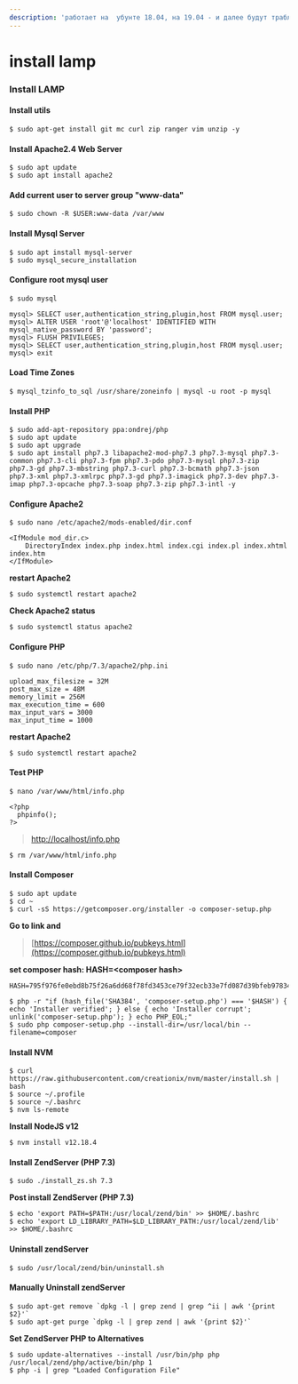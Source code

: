 ```yaml
---
description: 'работает на  убунте 18.04, на 19.04 - и далее будут траблы с sql'
---
```


# install lamp



### Install LAMP

#### Install utils

```text
$ sudo apt-get install git mc curl zip ranger vim unzip -y
```

#### Install Apache2.4 Web Server

```text
$ sudo apt update
$ sudo apt install apache2
```

#### Add current user to server group "www-data"

```text
$ sudo chown -R $USER:www-data /var/www
```

#### Install Mysql Server

```text
$ sudo apt install mysql-server
$ sudo mysql_secure_installation
```

#### Configure root mysql user

```text
$ sudo mysql
```

```text
mysql> SELECT user,authentication_string,plugin,host FROM mysql.user;
mysql> ALTER USER 'root'@'localhost' IDENTIFIED WITH mysql_native_password BY 'password';
mysql> FLUSH PRIVILEGES;
mysql> SELECT user,authentication_string,plugin,host FROM mysql.user;
mysql> exit
```

#### Load Time Zones

```text
$ mysql_tzinfo_to_sql /usr/share/zoneinfo | mysql -u root -p mysql
```

#### Install PHP

```text
$ sudo add-apt-repository ppa:ondrej/php
$ sudo apt update
$ sudo apt upgrade
$ sudo apt install php7.3 libapache2-mod-php7.3 php7.3-mysql php7.3-common php7.3-cli php7.3-fpm php7.3-pdo php7.3-mysql php7.3-zip php7.3-gd php7.3-mbstring php7.3-curl php7.3-bcmath php7.3-json php7.3-xml php7.3-xmlrpc php7.3-gd php7.3-imagick php7.3-dev php7.3-imap php7.3-opcache php7.3-soap php7.3-zip php7.3-intl -y
```

#### Configure Apache2

```text
$ sudo nano /etc/apache2/mods-enabled/dir.conf
```

```text
<IfModule mod_dir.c>
    DirectoryIndex index.php index.html index.cgi index.pl index.xhtml index.htm
</IfModule>
```

**restart Apache2**

```text
$ sudo systemctl restart apache2
```

**Check Apache2 status**

```text
$ sudo systemctl status apache2
```

#### Configure PHP

```text
$ sudo nano /etc/php/7.3/apache2/php.ini
```

```text
upload_max_filesize = 32M 
post_max_size = 48M 
memory_limit = 256M 
max_execution_time = 600 
max_input_vars = 3000 
max_input_time = 1000
```

**restart Apache2**

```text
$ sudo systemctl restart apache2
```

#### Test PHP

```text
$ nano /var/www/html/info.php
```

```text
<?php
  phpinfo();
?>
```

> [http://localhost/info.php](http://localhost/info.php)

```text
$ rm /var/www/html/info.php
```

#### Install Composer

```text
$ sudo apt update
$ cd ~
$ curl -sS https://getcomposer.org/installer -o composer-setup.php
```

**Go to link and**

> [https://composer.github.io/pubkeys.html](https://composer.github.io/pubkeys.html)

**set composer hash: HASH=&lt;composer hash&gt;**

```text
HASH=795f976fe0ebd8b75f26a6dd68f78fd3453ce79f32ecb33e7fd087d39bfeb978342fb73ac986cd4f54edd0dc902601dc
```

```text
$ php -r "if (hash_file('SHA384', 'composer-setup.php') === '$HASH') { echo 'Installer verified'; } else { echo 'Installer corrupt'; unlink('composer-setup.php'); } echo PHP_EOL;"
$ sudo php composer-setup.php --install-dir=/usr/local/bin --filename=composer
```

#### Install NVM

```text
$ curl https://raw.githubusercontent.com/creationix/nvm/master/install.sh | bash
$ source ~/.profile 
$ source ~/.bashrc
$ nvm ls-remote
```

**Install NodeJS v12**

```text
$ nvm install v12.18.4
```

#### Install ZendServer \(PHP 7.3\)

```text
$ sudo ./install_zs.sh 7.3
```

**Post install ZendServer \(PHP 7.3\)**

```text
$ echo 'export PATH=$PATH:/usr/local/zend/bin' >> $HOME/.bashrc
$ echo 'export LD_LIBRARY_PATH=$LD_LIBRARY_PATH:/usr/local/zend/lib' >> $HOME/.bashrc
```

#### Uninstall zendServer

```text
$ sudo /usr/local/zend/bin/uninstall.sh
```

#### Manually Uninstall zendServer

```text
$ sudo apt-get remove `dpkg -l | grep zend | grep ^ii | awk '{print $2}'`
$ sudo apt-get purge `dpkg -l | grep zend | awk '{print $2}'`
```

**Set ZendServer PHP to Alternatives**

```text
$ sudo update-alternatives --install /usr/bin/php php /usr/local/zend/php/active/bin/php 1
$ php -i | grep "Loaded Configuration File"
```

